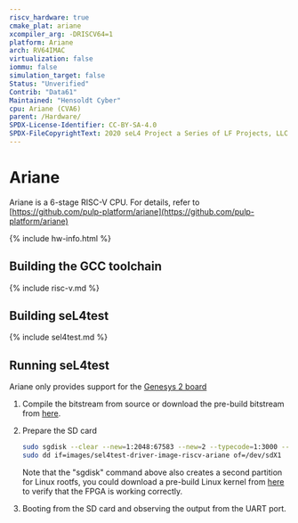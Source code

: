 ```yaml
---
riscv_hardware: true
cmake_plat: ariane
xcompiler_arg: -DRISCV64=1
platform: Ariane
arch: RV64IMAC
virtualization: false
iommu: false
simulation_target: false
Status: "Unverified"
Contrib: "Data61"
Maintained: "Hensoldt Cyber"
cpu: Ariane (CVA6)
parent: /Hardware/
SPDX-License-Identifier: CC-BY-SA-4.0
SPDX-FileCopyrightText: 2020 seL4 Project a Series of LF Projects, LLC.
---
```


# Ariane

Ariane is a 6-stage RISC-V CPU. For details, refer to
[https://github.com/pulp-platform/ariane](https://github.com/pulp-platform/ariane)

{% include hw-info.html %}

## Building the GCC toolchain

{% include risc-v.md %}

## Building seL4test

{% include sel4test.md %}

## Running seL4test
Ariane only provides support for the [Genesys 2
board](https://reference.digilentinc.com/reference/programmable-logic/genesys-2/reference-manual)

1. Compile the bitstream from source or download the pre-build bitstream from
   [here](https://github.com/pulp-platform/ariane/releases).

2. Prepare the SD card
   ```sh
   sudo sgdisk --clear --new=1:2048:67583 --new=2 --typecode=1:3000 --typecode=2:8300 /dev/sdX
   sudo dd if=images/sel4test-driver-image-riscv-ariane of=/dev/sdX1
   ```
   Note that the "sgdisk" command above also creates a second partition for
   Linux rootfs, you could download a pre-build Linux kernel from
   [here](https://github.com/pulp-platform/ariane-sdk/releases) to verify that
   the FPGA is working correctly.

3. Booting from the SD card and observing the output from the UART port.
